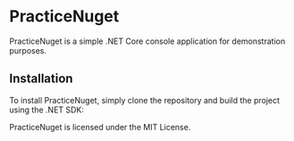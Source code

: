 # PracticeNuget
 
PracticeNuget is a simple .NET Core console application for demonstration purposes.
 
## Installation
 
To install PracticeNuget, simply clone the repository and build the project using the .NET SDK:
 
PracticeNuget is licensed under the MIT License.